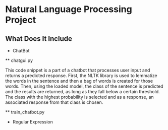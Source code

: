 # Natural Language Processing Project

## What Does It Include

* ChatBot

** chatgui.py

This code snippet is a part of a chatbot that processes user input and returns a predicted response. First, the NLTK library is used to lemmatize the words in the sentence and then a bag of words is created for those words. Then, using the loaded model, the class of the sentence is predicted and the results are returned, as long as they fall below a certain threshold. The class with the highest probability is selected and as a response, an associated response from that class is chosen.

** train_chatbot.py



* Regular Expression
